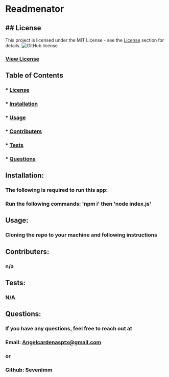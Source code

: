 
  # Readmenator

  ## ## License

This project is licensed under the MIT License - see the [License](#license) section for details. ![GitHub license](https://img.shields.io/github/license/Naereen/StrapDown.js.svg)
  ### [View License](https://choosealicense.com/licenses/MIT/)

  ## Table of Contents
  ### * [License](#license)
  ### * [Installation](#installation)
  ### * [Usage](#usage)
  ### * [Contributers](#contributers)
  ### * [Tests](#tests)
  ### * [Questions](#Questions)

  ## Installation:
  ### The following is required to run this app:
  ### Run the following commands: 'npm i' then 'node index.js'

  ## Usage:
  ### Cloning the repo to your machine and following instructions

  ## Contributers:
  ### n/a

  ## Tests: 
  ### N/A

  ## Questions:
  ### If you have any questions, feel free to reach out at
  ### Email: Angelcardenasptx@gmail.com
  ### or 
  ### Github: SevenImm

